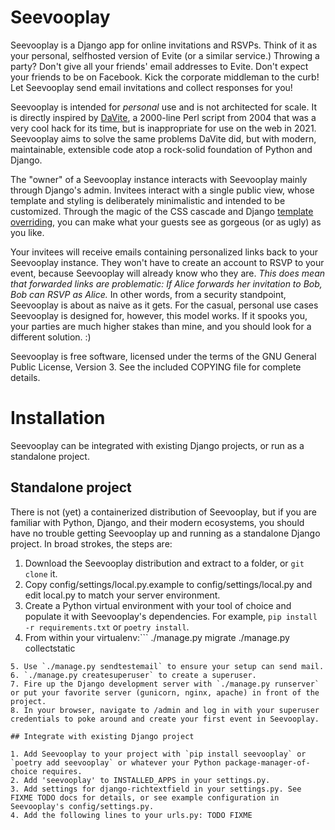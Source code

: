 # Seevooplay

Seevooplay is a Django app for online invitations and RSVPs. Think of it as
your personal, selfhosted version of Evite (or a similar service.) Throwing a
party? Don't give all your friends' email addresses to Evite. Don't expect your
friends to be on Facebook. Kick the corporate middleman to the curb! Let
Seevooplay send email invitations and collect responses for you!

Seevooplay is intended for *personal* use and is not architected for scale. It
is directly inspired by [DaVite](http://marginalhacks.com/Hacks/DaVite/), a
2000-line Perl script from 2004 that was a very cool hack for its time, but is
inappropriate for use on the web in 2021. Seevooplay aims to solve the same
problems DaVite did, but with modern, maintainable, extensible code atop a
rock-solid foundation of Python and Django.

The "owner" of a Seevooplay instance interacts with Seevooplay mainly through
Django's admin. Invitees interact with a single public view, whose template and
styling is deliberately minimalistic and intended to be customized. Through
the magic of the CSS cascade and Django [template
overriding](https://docs.djangoproject.com/en/3.1/howto/overriding-templates/),
you can make what your guests see as gorgeous (or as ugly) as you like.

Your invitees will receive emails containing personalized links back to your
Seevooplay instance. They won't have to create an account to RSVP to your
event, because Seevooplay will already know who they are. *This does mean that
forwarded links are problematic: If Alice forwards her invitation to Bob, Bob
can RSVP as Alice.* In other words, from a security standpoint, Seevooplay is
about as naive as it gets. For the casual, personal use cases Seevooplay is
designed for, however, this model works. If it spooks you, your parties are
much higher stakes than mine, and you should look for a different solution. :)

Seevooplay is free software, licensed under the terms of the GNU General Public
License, Version 3. See the included COPYING file for complete details.

# Installation

Seevooplay can be integrated with existing Django projects, or run as a
standalone project.

## Standalone project

There is not (yet) a containerized distribution of Seevooplay, but if you are
familiar with Python, Django, and their modern ecosystems, you should have no
trouble getting Seevooplay up and running as a standalone Django project. In
broad strokes, the steps are:

1. Download the Seevooplay distribution and extract to a folder, or `git clone` it.
2. Copy config/settings/local.py.example to config/settings/local.py and edit local.py to match your server environment.
3. Create a Python virtual environment with your tool of choice and populate it with Seevooplay's dependencies. For example, `pip install -r requirements.txt` or `poetry install`.
4. From within your virtualenv:```
./manage.py migrate
./manage.py collectstatic
```
5. Use `./manage.py sendtestemail` to ensure your setup can send mail.
6. `./manage.py createsuperuser` to create a superuser.
7. Fire up the Django development server with `./manage.py runserver` or put your favorite server (gunicorn, nginx, apache) in front of the project.
8. In your browser, navigate to /admin and log in with your superuser credentials to poke around and create your first event in Seevooplay.

## Integrate with existing Django project

1. Add Seevooplay to your project with `pip install seevooplay` or `poetry add seevooplay` or whatever your Python package-manager-of-choice requires.
2. Add 'seevooplay' to INSTALLED_APPS in your settings.py.
3. Add settings for django-richtextfield in your settings.py. See FIXME TODO docs for details, or see example configuration in Seevooplay's config/settings.py.
4. Add the following lines to your urls.py: TODO FIXME

